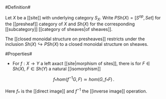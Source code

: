 
#Definition#

Let $X$ be a [[site]] with underlying category $S_X$. Write $PSh(X) = [S^{op}, Set]$ for the [[presheaf]] category of $X$ and $Sh(X)$ for the corresponding [[subcategory]] [[category of sheaves|of sheaves]].


The [[closed monoidal structure on presheaves]] restricts under the inclusion $Sh(X) \hookrightarrow PSh(X)$ to a closed monoidal structure on sheaves.

#Properties#

* For $f : X \to Y$ a left axact [[site|morphism of sites]], there is for $F \in Sh(X)$, $F \in Sh(Y)$ a natural [[isomorphism]]

$$
  f_* hom(f^{-1}G, F) \simeq hom(G, f_* F)
  \,.
$$

Here $f_*$ is the [[direct image]] and $f^{-1}$ the [[inverse image]] operation.